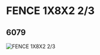 # FENCE 1X8X2 2/3
## 6079
![FENCE 1X8X2 2/3](https://lc-www-live-s.legocdn.com/media/bricks/5/2/4264031.jpg)